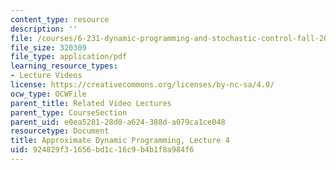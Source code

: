 ```yaml
---
content_type: resource
description: ''
file: /courses/6-231-dynamic-programming-and-stochastic-control-fall-2015/924829f31656bd1c16c9b4b1f8a984f6_MIT6_231F15_lec04_short.pdf
file_size: 320309
file_type: application/pdf
learning_resource_types:
- Lecture Videos
license: https://creativecommons.org/licenses/by-nc-sa/4.0/
ocw_type: OCWFile
parent_title: Related Video Lectures
parent_type: CourseSection
parent_uid: e0ea5281-28d8-a624-388d-a079ca1ce048
resourcetype: Document
title: Approximate Dynamic Programming, Lecture 4
uid: 924829f3-1656-bd1c-16c9-b4b1f8a984f6
---
```

